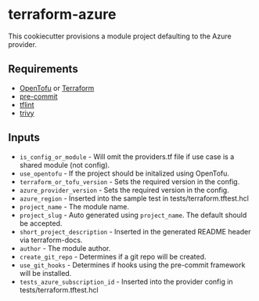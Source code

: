 # terraform-azure

This cookiecutter provisions a module project defaulting to the Azure provider.

## Requirements

- [OpenTofu](https://opentofu.org/) or [Terraform](https://developer.hashicorp.com/terraform)
- [pre-commit](https://pre-commit.com/)
- [tflint](https://github.com/terraform-linters/tflint)
- [trivy](https://trivy.dev/latest/)

## Inputs

- `is_config_or_module` - Will omit the providers.tf file if use case is a
    shared module (not config).
- `use_opentofu` - If the project should be initalized using OpenTofu.
- `terraform_or_tofu_version` - Sets the required version in the config.
- `azure_provider_version` - Sets the required version in the config.
- `azure_region` - Inserted into the sample test in tests/terraform.tftest.hcl
- `project_name` - The module name.
- `project_slug` - Auto generated using `project_name`. The default should be accepted.
- `short_project_description` - Inserted in the generated README header via terraform-docs.
- `author` - The module author.
- `create_git_repo` - Determines if a git repo will be created.
- `use_git_hooks` - Determines if hooks using the pre-commit framework will be installed.
- `tests_azure_subscription_id` - Inserted into the provider config in tests/terraform.tftest.hcl
